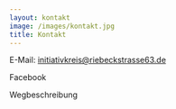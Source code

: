 ```yaml
---
layout: kontakt
image: /images/kontakt.jpg
title: Kontakt
---
```

E-Mail: initiativkreis@riebeckstrasse63.de

Facebook

Wegbeschreibung

